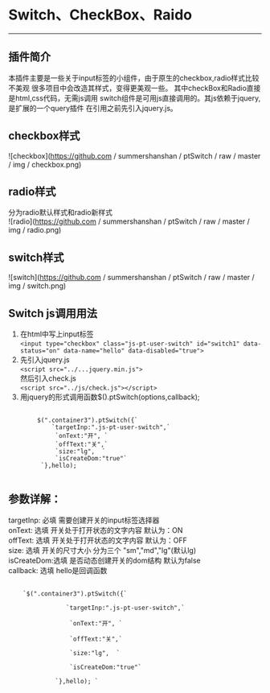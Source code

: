Switch、CheckBox、Raido
=====
***
插件简介
-----
本插件主要是一些关于input标签的小组件，由于原生的checkbox,radio样式比较不美观
很多项目中会改造其样式，变得更美观一些。
其中checkBox和Radio直接是html,css代码，无需js调用
switch组件是可用js直接调用的。其js依赖于jquery,是扩展的一个query插件
在引用之前先引入jquery.js。

checkbox样式
----
![checkbox](https://github.com / summershanshan / ptSwitch / raw / master / img / checkbox.png)

radio样式
----
分为radio默认样式和radio新样式 </br>
![radio](https://github.com / summershanshan / ptSwitch / raw / master / img / radio.png)

switch样式
-----
![switch](https://github.com / summershanshan / ptSwitch / raw / master / img / switch.png)


Switch  js调用用法
------------------
1. 在html中写上input标签 <br>
      `<input type="checkbox" class="js-pt-user-switch" id="switch1" data-status="on" data-name="hello" data-disabled="true">`
2. 先引入jquery.js<br>
   `<script src="../...jquery.min.js">` <br>
   然后引入check.js<br>
   `<script src="../js/check.js"></script>`
3. 用jquery的形式调用函数$().ptSwitch(options,callback);<br>
<pre>
    <code>
        $(".container3").ptSwitch({`
            `targetInp:".js-pt-user-switch",`
             `onText:"开", `
             `offText:"关",`
             `size:"lg",  `
             `isCreateDom:"true"`
         `},hello);
    </code>
</pre>

参数详解：
----
   targetInp: 必填 需要创建开关的input标签选择器 <br>
   onText:    选填 开关处于打开状态的文字内容 默认为：ON <br>
   offText:   选填 开关处于打开状态的文字内容 默认为：OFF <br>
   size:      选填 开关的尺寸大小 分为三个 "sm","md","lg"(默认lg) <br>
   isCreateDom:选填  是否动态创建开关的dom结构 默认为false <br>
   callback:   选填  hello是回调函数

<pre>
    <code>
    `$(".container3").ptSwitch({` <br>
                `targetInp:".js-pt-user-switch",` <br>
                 `onText:"开", ` <br>
                 `offText:"关",` <br>
                 `size:"lg",  `  <br>
                 `isCreateDom:"true"` <br>
             `},hello); `

